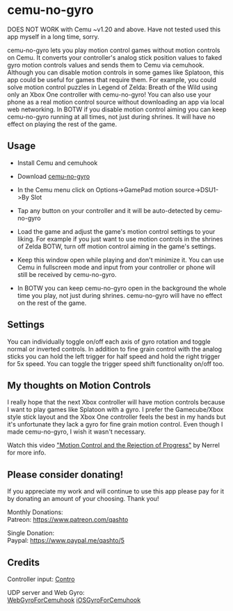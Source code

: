 # cemu-no-gyro

DOES NOT WORK with Cemu ~v1.20 and above. Have not tested used this app myself in a long time, sorry.

cemu-no-gyro lets you play motion control games without motion controls on Cemu.  It converts your controller's analog stick position values to faked gyro motion controls values and sends them to Cemu via cemuhook.  Although you can disable motion controls in some games like Splatoon, this app could be useful for games that require them.  For example, you could solve motion control puzzles in Legend of Zelda: Breath of the Wild using only an Xbox One controller with cemu-no-gyro!  You can also use your phone as a real motion control source without downloading an app via local web networking.  In BOTW if you disable motion control aiming you can keep cemu-no-gyro running at all times, not just during shrines.  It will have no effect on playing the rest of the game.

## Usage

-   Install Cemu and cemuhook

-   Download [cemu-no-gyro](https://github.com/quinton-ashley/cemu-no-gyro/releases)

-   In the Cemu menu click on Options->GamePad motion source->DSU1->By Slot  

-   Tap any button on your controller and it will be auto-detected by cemu-no-gyro  

-   Load the game and adjust the game's motion control settings to your liking.  For example if you just want to use motion controls in the shrines of Zelda BOTW, turn off motion control aiming in the game's settings.

-   Keep this window open while playing and don't minimize it.  You can use Cemu in fullscreen mode and input from your controller or phone will still be received by cemu-no-gyro.

-   In BOTW you can keep cemu-no-gyro open in the background the whole time you play, not just during shrines.  cemu-no-gyro will have no effect on the rest of the game.

## Settings

You can individually toggle on/off each axis of gyro rotation and toggle normal or inverted controls.  In addition to fine grain control with the analog sticks you can hold the left trigger for half speed and hold the right trigger for 5x speed.  You can toggle the trigger speed shift functionality on/off too.

## My thoughts on Motion Controls

I really hope that the next Xbox controller will have motion controls because I want to play games like Splatoon with a gyro. I prefer the Gamecube/Xbox style stick layout and the Xbox One controller feels the best in my hands but it's unfortunate they lack a gyro for fine grain motion control. Even though I made cemu-no-gyro, I wish it wasn't necessary.

Watch this video ["Motion Control and the Rejection of Progress"](https://youtu.be/binPB4YbWmM) by Nerrel for more info.

## Please consider donating!

If you appreciate my work and will continue to use this app please pay for it by donating an amount of your choosing.  Thank you!

Monthly Donations:  
Patreon: <https://www.patreon.com/qashto>  

Single Donation:  
Paypal: <https://www.paypal.me/qashto/5>  

## Credits

Controller input:
[Contro](https://github.com/shroudedcode/contro#readme)

UDP server and Web Gyro:  
[WebGyroForCemuhook](https://github.com/hjmmc/WebGyroForCemuhook)
[iOSGyroForCemuhook](https://github.com/denismr/iOSGyroForCemuhook)
